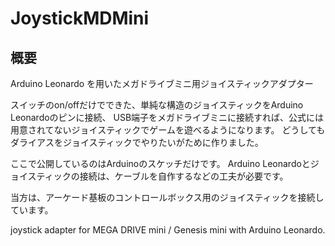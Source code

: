 # JoystickMDMini

## 概要

Arduino Leonardo を用いたメガドライブミニ用ジョイスティックアダプター

スイッチのon/offだけでできた、単純な構造のジョイスティックをArduino Leonardoのピンに接続、
USB端子をメガドライブミニに接続すれば、公式には用意されてないジョイスティックでゲームを遊べるようになります。
どうしてもダライアスをジョイスティックでやりたいがために作りました。

ここで公開しているのはArduinoのスケッチだけです。
Arduino Leonardoとジョイスティックの接続は、ケーブルを自作するなどの工夫が必要です。

当方は、アーケード基板のコントロールボックス用のジョイスティックを接続しています。


joystick adapter for MEGA DRIVE mini / Genesis mini with Arduino Leonardo.




